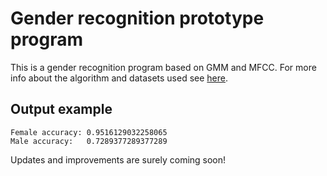 # Gender recognition prototype program

This is a gender recognition program based on GMM and MFCC.
For more info about the algorithm and datasets used see [here](https://appliedmachinelearning.blog/2017/06/14/voice-gender-detection-using-gmms-a-python-primer/).

## Output example

```
Female accuracy: 0.9516129032258065
Male accuracy:   0.7289377289377289
```

Updates and improvements are surely coming soon!